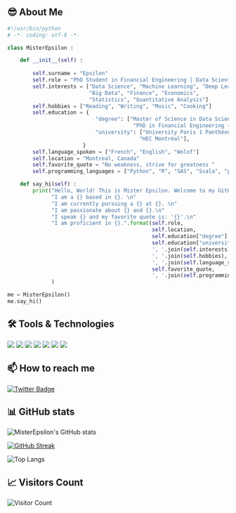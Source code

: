 <!-- 
# Hey there :wave:
<img src="https://raw.githubusercontent.com/misterepsilon/misterepsilon/master/resources/banner.png" alt="Hello world">
-->


## 😎 About Me 
```python
#!/usr/bin/python
# -*- coding: utf-8 -*-

class MisterEpsilon :

    def __init__(self) :
        
        self.surname = "Epsilon"
        self.role = "PhD Student in Financial Engineering | Data Scientist"
        self.interests = ["Data Science", "Machine Learning", "Deep Learning", 
                          "Big Data", "Finance", "Economics", 
                          "Statistics", "Quantitative Analysis"]
        self.hobbies = ["Reading", "Writing", "Music", "Cooking"]
        self.education = {
                            "degree": ["Master of Science in Data Science", 
                                        "PhD in Financial Engineering (in progress)"],
                            "university": ["University Paris 1 Panthéon-Sorbonne", 
                                          "HEC Montréal"],
                        }
        self.language_spoken = ["French", "English", "Wolof"]
        self.location = "Montreal, Canada"
        self.favorite_quote = "No weakness, strive for greatness "
        self.programming_languages = ["Python", "R", "SAS", "Scala", "pySPARK"]

    def say_hi(self) :
        print("Hello, World! This is Mister Epsilon. Welcome to my GitHub profile. \n"
              "I am a {} based in {}. \n"
              "I am currently pursuing a {} at {}. \n"
              "I am passionate about {} and {}.\n"
              "I speak {} and my favorite quote is: '{}'.\n"
              "I am proficient in {}.".format(self.role, 
                                              self.location, 
                                              self.education["degree"][1], 
                                              self.education["university"][1], 
                                              ', '.join(self.interests), 
                                              ', '.join(self.hobbies), 
                                              ', '.join(self.language_spoken), 
                                              self.favorite_quote, 
                                              ', '.join(self.programming_languages))
              )

me = MisterEpsilon()
me.say_hi()
```

## 🛠️ Tools & Technologies
[![](https://img.shields.io/badge/Code-Python-informational?style=flat&logo=python)](https://www.python.org/)
[![](https://img.shields.io/badge/Code-R-informational?style=flat&logo=r)](https://www.r-project.org/)
[![](https://img.shields.io/badge/Code-SAS-informational?style=flat&logo=sas)](https://www.sas.com/)
[![](https://img.shields.io/badge/Editor-VS_Code-informational?style=flat&logo=visual-studio-code)](https://code.visualstudio.com/)
[![](https://img.shields.io/badge/Code-Scala-informational?style=flat&logo=scala)](https://www.scala-lang.org/)
[![](https://img.shields.io/badge/Tools-SPARK-informational?style=flat&logo=apache-spark)](https://spark.apache.org/)
[![](https://img.shields.io/badge/OS-Linux-informational?style=flat&logo=linux)](https://www.linux.org/)



## 📫 How to reach me
<!-- 
[![Linkedin Badge](https://img.shields.io/badge/-MisterEpsilon-blue?style=flat-square&logo=Linkedin&logoColor=white&link=https://www.linkedin.com/in/mister-epsilon/)](https://www.linkedin.com/in/mister-epsilon/)
--> 
[![Twitter Badge](https://img.shields.io/badge/-MisterEpsilon-1ca0f1?style=flat-square&logo=twitter&logoColor=white&link=https://twitter.com/MisterEpsilon)](https://twitter.com/mister_epsilon_)
<!-- 
[![Instagram Badge](https://img.shields.io/badge/-MisterEpsilon-E4405F?style=flat-square&logo=instagram&logoColor=white&link=https://www.instagram.com/mister.epsilon/)](https://www.instagram.com/mister.epsilon/)
 
[![GitHub Badge](https://img.shields.io/badge/-MisterEpsilon-100000?style=flat-square&logo=github&logoColor=white&link=)]
-->
## 📊 GitHub stats
<!-- Adjust the size here:
-->

![MisterEpsilon's GitHub stats](https://github-readme-stats.vercel.app/api?username=misterepsilon&show_icons=true&theme=dracula&hide_border=true&count_private=true&include_all_commits=true)

[![GitHub Streak](https://github-readme-streak-stats.herokuapp.com/?user=misterepsilon&theme=dracula)](https://git.io/streak-stats)

![Top Langs](https://github-readme-stats.vercel.app/api/top-langs/?username=misterepsilon&theme=dracula) 

## 📈 Visitors Count
![Visitor Count](https://profile-counter.glitch.me/misterepsilon/count.svg)



<!-- 
## 👀 GitHub stats 
| <a href="https://github.com/misterepsilon/github-readme-stats"><img align="center" src="https://github-readme-stats.vercel.app/api?username=misterepsilon&show_icons=true&theme=tokyonight&hide_border=true" alt="Anurag's github stats" /></a> | <a href="https://github.com/misterepsilon/github-readme-stats"><img align="center" src="https://github-readme-stats.vercel.app/api/top-langs/?username=misterepsilon&theme=tokyonight&hide_border=true" /></a> |
| ------------- | ------------- |
-->
<!-- 
## Stats summary 📈
<!-- 
<p align="center">
<img width="45%" src="https://github-readme-stats.vercel.app/api/top-langs?username=misterepsilon&show_icons=true&theme=dracula&title_color=ff8000&text_color=ffffff&bg_color=6a6a6a&locale=en&layout=compact&hide_border=true" alt="misterepsilon" /> 
<img width="50%" src="https://github-readme-stats.vercel.app/api?username=misterepsilon&show_icons=true&theme=dracula&title_color=ff8000&text_color=ffffff&bg_color=6a6a6a&locale=en&hide_border=true" alt="misterepsilon" />
<img width="52%" src="https://github-readme-streak-stats.herokuapp.com/?user=misterepsilon&theme=highcontrast&hide_border=true" alt="misterepsilon" />
</p>

<!-- 
## 📈 📉 Activity Graph
[![misterepsilon's GitHub Activity Graph](https://activity-graph.herokuapp.com/graph?username=misterepsilon&theme=tokyonight)](https://github.io/misterepsilon)

## <h2 align="center">Visitor Count</h2>
 <p align="center"> 
 <img src="https://profile-counter.glitch.me/{misterepsilon}/count.svg" alt="misterepsilon"/>
</p>
-->

<!-- 
<p align="center"> 
  Visitor count<br>
  <img src="https://profile-counter.glitch.me/misterepsilon/count.svg" />
</p>
-->
<!-- 
## 🔥 Streak stats
GitHub Readme Streak Stats - https://github.com/misterepsilon/github-readme-streak-stats 
<p align="center">
  <a href="https://github.com/misterepsilon/github-readme-streak-stats">
    <img title="🔥 Get streak stats for your profile at git.io/streak-stats" alt="misterepsilon's streak" src="https://github-readme-streak-stats.herokuapp.com/?user=misterepsilon&theme=tokyonight&hide_border=true"/>
  </a>
-->




